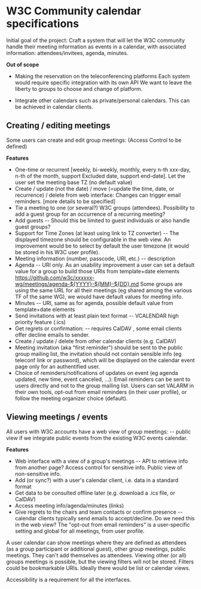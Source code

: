 W3C Community calendar specifications
===============

Initial goal of the project:
    Craft a system that will let the W3C community handle their meeting information as events in a calendar, 
    with associated information: attendees/invitees, agenda, minutes.

__Out of scope__

* Making the reservation on the teleconferencing platforms
Each system would require specific integration with its own API
We want to leave the liberty to groups to choose and change of platform.

* Integrate other calendars such as private/personal calendars. This can be achieved in calendar clients.
 

Creating / editing meetings
----------------

Some users can create and edit group meetings: (Access Control to be defined)

__Features__


* One-time or recurrent [weekly, bi-weekly, monthly, every n-th xxx-day, n-th of the month, support Excluded date, support end-date]. 
Let the user set the meeting base TZ (no default value)
* Create / update (not the date) / move (=update the time, date, or recurrence) / delete from web interface: 
Changes can trigger email reminders. [more details to be specified]
* Tie a meeting to one (or several?) W3C groups (attendees). Possibility to add a guest group for an occurrence of a recurring meeting?
* Add guests -- Should this be limited to guest individuals or also handle guest groups?
* Support for Time Zones (at least using link to TZ converter) -- The displayed timezone should be configurable in the web 
view. An improvement would be to select by default the user timezone (it would be stored in his W3C user profile).
* Meeting information (number, passcode, URI, etc.) -- description
* Agenda -- URI only. As an usability improvement a user can set a default value for a group to build those URIs from template+date elements
  https://github.com/w3c/xxxxxx-wg/meetings/agenda-${YYYY}-${MM}-${DD}.md
  Some groups are using the same URL for all their meetings (eg shared among the various TF of the same WG), we would have default values for meeting info.
* Minutes -- URI, same as for agenda, possible default value from template+date elements
* Send invitations with at least plain text format -- VCALENDAR high priority feature (.ics)
* Get regrets or confirmation: -- requires CalDAV , some email clients offer decline emails to sender.
* Create / update / delete from other calendar clients (e.g. CalDAV)
* Meeting invitation (aka "first reminder") should be sent to the public group mailing list, the invitation should not 
contain sensible info (eg teleconf link or password), which will be displayed on the calendar event page only for an 
authentified user.
* Choice of reminders/notifications of updates on event (eg agenda updated, new time, event canceled, ...): Email reminders can be sent to users directly and not to the group mailing list. Users can set VALARM in their own tools, opt-out from email reminders (in their user profile), or follow the meeting organizer choice (default).


Viewing meetings / events
------------------

All users with W3C accounts have a web view of group meetings: 
-- public view if we integrate public events from the existing W3C events calendar. 

__Features__

* Web interface with a view of a group's meetings  -- API to retrieve info from another page? 
Access control for sensitive info. Public view of non-sensitive info.
* Add (or sync?) with a user's calendar client, i.e. data in a standard format
* Get data to be consulted offline later (e.g. download a .ics file, or CalDAV)
* Access meeting info/agenda/minutes (links)
* Give regrets to the chairs and team contacts or confirm presence -- calendar clients typically send emails to accept/decline. Do we need this in the web view?
The "opt-out from email reminders" is a user-specific setting and global for all meetings, from user profile.

A user calendar can show meetings where they are defined as attendees 
(as a group participant or additional guest), other group meetings, public meetings. They can't add themselves as attendees.
Viewing other (or all) groups meetings is possible, but the viewing filters will not be stored.
Filters could be bookmarkable URIs.
Ideally there would be list or calendar views.

Accessibility is a requirement for all the interfaces.

